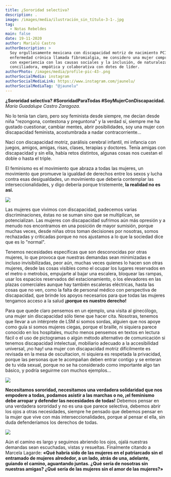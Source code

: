 ```yaml
---
title: ¿Sororidad selectiva?
description: .
image: /images/media/ilustración_sin_título-3-1-.jpg
tag:
  - Notas Rebeldes
main: false
date: 19-11-2020
author: Marialú Castro
authorDescription: >
  Soy orgullosamente mexicana con discapacidad motriz de nacimiento PCI y una
  enfermedad crónica llamada fibromialgia, me considero una mujer comprometida y
  con experiencia con las causas sociales y la inclusión, de naturaleza
  conciliadora, empática y colaborativa con dotes de líder.
authorPhoto: /images/media/profile-pic-43-.png
authorSocialMedia: instagram
authorSocialMediaLink: https://www.instagram.com/jaunelu/
authorSocialMediaTag: "@jaunelu"
---
```

**¿Sororidad selectiva? #SororidadParaTodas #SoyMujerConDiscapacidad.**
*María Guadalupe Castro Zaragoza.* 

No lo tenía tan claro, pero soy feminista desde siempre, me decían desde niña "rezongona, contestona y preguntona" y la verdad sí, siempre me ha gustado cuestionar, cambiar mentes, abrir posibilidades, soy una mujer con discapacidad feminista, acostumbrada a nadar contracorriente...

Nací con discapacidad motriz, parálisis cerebral infantil, mi infancia con juegos, amigos, amigas, risas, clases, terapias y doctores. Tenía amigas con discapacidad y sin ella, había retos distintos, algunas cosas nos cuestan el doble o hasta el triple.

El feminismo es el movimiento que abraza a todas las mujeres, un movimiento que promueve la igualdad de derechos entre los sexos y lucha contra esas desigualdades, un movimiento que debería contemplar las interseccionalidades, y digo debería porque tristemente, **la realidad no es así.**

![](/images/media/ilustración_sin_título-5-1-.jpg)

Las mujeres que vivimos con discapacidad, padecemos varias discriminaciones, éstas no se suman sino que se multiplican, se potencializan. Las mujeres con discapacidad sufrimos aún más opresión y a menudo nos encontramos en una posición de mayor sumisión, porque muchas veces,  desde niñas otros toman decisiones por nosotras, somos rechazadas y criticadas porque no nos ajustamos a lo que la sociedad dice que es lo "normal".

Tenemos necesidades específicas que son desconocidas por otras mujeres, lo que provoca que nuestras demandas sean minimizadas e incluso invisibilizadas, peor aún, muchas veces quienes lo hacen son otras mujeres, desde las cosas visibles como el ocupar los lugares reservados en el metro o metrobús, empujarte al bajar una escalera, bloquear las rampas, usar los espacios reservados del estacionamiento, o los elevadores en las plazas comerciales aunque hay también escaleras eléctricas, hasta las cosas que no ven, como la falta de personal médico con perspectiva de discapacidad, que brinde los apoyos necesarios para que todas las mujeres tengamos acceso a la salud **¡porque es nuestro derecho!**

Para que quede claro pensemos en un ejemplo, una visita al ginecólogo, una mujer sin discapacidad sólo tiene que hacer cita. Nosotras, tenemos que llevar a un intérprete de LSM  si somos sordas, alguien que nos apoye como guía si somos mujeres ciegas, porque el braille, ni siquiera parece conocido en los hospitales, mucho menos pensemos en textos en lectura fácil o el uso de pictogramas o algún método alternativo de comunicación si tenemos discapacidad intelectual, mobiliario adecuado a la accesibilidad universal, ¡no hay! una mujer con discapacidad motriz difícilmente es revisada en la mesa de oscultacion, ni siquiera es respetada la privacidad, porque las personas que te acompañan deben entrar contigo y se enteran de tu vida sexual, porque no se ha considerado como importante algo tan básico, y podría seguirme con muchos ejemplos...

![](/images/media/ilustración_sin_título-9-.jpg)

**Necesitamos sororidad, necesitamos una verdadera solidaridad que nos empodere a todas, podamos asistir a las marchas o no, ¡el feminismo debe arropar y defender las necesidades de todas!**
Debemos pensar en una verdadera sororidad y no es una que parece selectiva, debemos abrir los ojos a otras necesidades, siempre he pensado que debemos pensar en la mujer que vive con más interseccionalidades, porque al pensar el ella, sin duda defenderíamos los derechos de todas.

![](/images/media/ilustración_sin_título-6-1-.jpg)

Aún el camino es largo y seguimos abriendo los ojos, ojalá nuestras demandas sean escuchadas, vistas y resueltas.  Finalmente citando a Marcela Lagarde: **«Qué habría sido de las mujeres en el patriarcado sin el entramado de mujeres alrededor, a un lado, atrás de una, adelante, guiando el camino, aguantando juntas. ¿Qué sería de nosotras sin nuestras amigas? ¿Qué sería de las mujeres sin el amor de las mujeres?»**